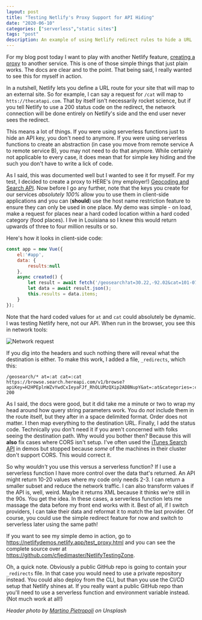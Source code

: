 ```yaml
---
layout: post
title: "Testing Netlify's Proxy Support for API Hiding"
date: "2020-06-10"
categories: ["serverless","static sites"]
tags: "post"
description: An example of using Netlify redirect rules to hide a URL
---
```


For my blog post today I want to play with another Netlify feature, [creating a proxy](https://docs.netlify.com/routing/redirects/rewrites-proxies/#proxy-to-another-service) to another service. This is one of those simple things that just plain works. The docs are clear and to the point. That being said, I really wanted to see this for myself in action. 

In a nutshell, Netlify lets you define a URL route for your site that will map to an external site. So for example, I can say a request for `/cat` will map to `htts://thecatapi.com`. That by itself isn't necessarily rocket science, but if you tell Netlify to use a 200 status code on the redirect, the network connection will be done entirely on Netlify's side and the end user never sees the redirect. 

This means a lot of things. If you were using serverless functions just to hide an API key, you don't need to anymore. If you were using serverless functions to create an abstraction (in case you move from remote service A to remote service B), you may not need to do that anymore. While certainly not applicable to every case, it does mean that for simple key hiding and the such you don't have to write a lick of code. 

As I said, this was documented well but I wanted to see it for myself. For my test, I decided to create a proxy to HERE's (my employer!) [Geocoding and Search API](https://developer.here.com/products/geocoding-and-search). Now before I go any further, note that the keys you create for our services *absolutely 100%* allow you to use them in client-side applications and you can (**should**) use the host name restriction feature to ensure they can only be used in one place. My demo was simple - on load, make a request for places near a hard coded location within a hard coded category (food places). I live in Louisiana so I knew this would return upwards of three to four million results or so. 

Here's how it looks in client-side code:

```js
const app = new Vue({
	el:'#app',
	data: {
		results:null
	},
	async created() {
		let result = await fetch('/geosearch?at=30.22,-92.02&cat=101-070');
		let data = await result.json();
		this.results = data.items;
	}
});
```

Note that the hard coded values for `at` and `cat` could absolutely be dynamic. I was testing Netlify here, not our API. When run in the browser, you see this in network tools:

<p>
<img src="https://static.raymondcamden.com/images/2020/06/nr1.png" alt="Network request" class="lazyload imgborder imgcenter">
</p>

If you dig into the headers and such nothing there will reveal what the destination is either. To make this work, I added a file, `_redirects`, which this:

```
/geosearch/* at=:at cat=:cat https://browse.search.hereapi.com/v1/browse?apiKey=H2HPEplnWZvYwdCxIeyaFJf_RhOLUMzQXip2ADBNupY&at=:at&categories=:cat 200
```

As I said, the docs were good, but it did take me a minute or two to wrap my head around how query string parameters work. You do *not* include them in the route itself, but they after in a space delimited format. Order does not matter. I then map everything to the destination URL. Finally, I add the status code. Technically you don't need it if you aren't concerned with folks seeing the destination path. Why would you bother then? Because this will **also** fix cases where CORS isn't setup. I've often used the [iTunes Search API](https://affiliate.itunes.apple.com/resources/documentation/itunes-store-web-service-search-api/) in demos but stopped because *some* of the machines in their cluster don't support CORS. This would correct it.

So why *wouldn't* you use this versus a serverless function? If I use a serverless function I have more control over the data that's returned. An API might return 10-20 values where my code only needs 2-3. I can return a smaller subset and reduce the network traffic. I can also transform values if the API is, well, weird. Maybe it returns XML because it thinks we're still in the 90s. You get the idea. In these cases, a serverless function lets me massage the data before my front end works with it. Best of all, if I switch providers, I can take their data and reformat it to match the last provider. Of course, you could use the simple redirect feature for now and switch to serverless later using the same path!

If you want to see my simple demo in action, go to <https://netlifydemos.netlify.app/test_proxy.html> and you can see the complete source over at <https://github.com/cfjedimaster/NetlifyTestingZone>.

Oh, a quick note. Obviously a public GitHub repo is going to contain your `_redirects` file. In that case you would need to use a private repository instead. You could also deploy from the CLI, but than you use the CI/CD setup that Netlify shines at. If you really want a public GitHub repo than you'll need to use a serverless function and environment variable instead. (Not much work at all!)

<i>Header photo by <a href="https://unsplash.com/@martino_pietropoli?utm_source=unsplash&utm_medium=referral&utm_content=creditCopyText">Martino Pietropoli</a> on Unsplash</i>